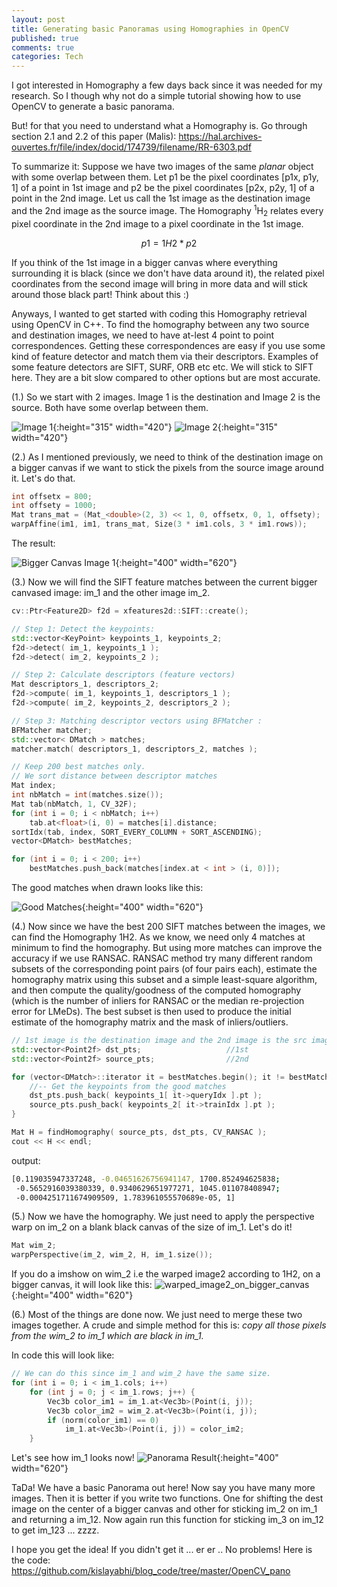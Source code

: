 ```yaml
---
layout: post
title: Generating basic Panoramas using Homographies in OpenCV
published: true
comments: true
categories: Tech
---
```


I got interested in Homography a few days back since it was needed for my research. So I though why not do a simple tutorial showing how to use OpenCV to generate a basic panorama.

But! for that you need to understand what a Homography is. Go through section 2.1 and 2.2 of this paper (Malis): <https://hal.archives-ouvertes.fr/file/index/docid/174739/filename/RR-6303.pdf>

To summarize it: Suppose we have two images of the same _planar_ object with some overlap between them. Let p1 be the pixel coordinates [p1x, p1y, 1] of a point in 1st image and p2 be the pixel coordinates [p2x, p2y, 1] of a point in the 2nd image. Let us call the 1st image as the destination image and the 2nd image as the source image. The Homography <sup>1</sup>H<sub>2</sub> relates every pixel coordinate in the 2nd image to a pixel coordinate in the 1st image.

```math
p1 = 1H2 * p2
```

If you think of the 1st image in a bigger canvas where everything surrounding it is black (since we don't have data around it), the related pixel coordinates from the second image will bring in more data and will stick around those black part! Think about this :)

Anyways, I wanted to get started with coding this Homography retrieval using OpenCV in C++. To find the homography between any two source and destination images, we need to have at-lest 4 point to point correspondences. Getting these correspondences are easy if you use some kind of feature detector and match them via their descriptors. Examples of some feature detectors are SIFT, SURF, ORB etc etc. We will stick to SIFT here. They are a bit slow compared to other options but are most accurate.

(1.) So we start with 2 images. Image 1 is the destination and Image 2 is the source. Both have some overlap between them.

![Image 1](/images/1.jpg "Destination Image"){:height="315" width="420"}
![Image 2](/images/2.jpg "Source Image"){:height="315" width="420"}


(2.) As I mentioned previously, we need to think of the destination image on a bigger canvas if we want to stick the pixels from the source image around it. Let's do that.

```cpp
int offsetx = 800;
int offsety = 1000;
Mat trans_mat = (Mat_<double>(2, 3) << 1, 0, offsetx, 0, 1, offsety);
warpAffine(im1, im1, trans_mat, Size(3 * im1.cols, 3 * im1.rows));
```
The result:

![Bigger Canvas Image 1](/images/3.jpg "Bigger Canvas Image"){:height="400" width="620"}

(3.) Now we will find the SIFT feature matches between the current bigger canvased image: im_1 and the other image im_2.

```cpp
cv::Ptr<Feature2D> f2d = xfeatures2d::SIFT::create();

// Step 1: Detect the keypoints:
std::vector<KeyPoint> keypoints_1, keypoints_2;
f2d->detect( im_1, keypoints_1 );
f2d->detect( im_2, keypoints_2 );

// Step 2: Calculate descriptors (feature vectors)
Mat descriptors_1, descriptors_2;
f2d->compute( im_1, keypoints_1, descriptors_1 );
f2d->compute( im_2, keypoints_2, descriptors_2 );

// Step 3: Matching descriptor vectors using BFMatcher :
BFMatcher matcher;
std::vector< DMatch > matches;
matcher.match( descriptors_1, descriptors_2, matches );

// Keep 200 best matches only.
// We sort distance between descriptor matches
Mat index;
int nbMatch = int(matches.size());
Mat tab(nbMatch, 1, CV_32F);
for (int i = 0; i < nbMatch; i++)
	tab.at<float>(i, 0) = matches[i].distance;
sortIdx(tab, index, SORT_EVERY_COLUMN + SORT_ASCENDING);
vector<DMatch> bestMatches;

for (int i = 0; i < 200; i++)
	bestMatches.push_back(matches[index.at < int > (i, 0)]);

```

The good matches when drawn looks like this:

![Good Matches](/images/Good_Matches.jpg "Good Matches Image"){:height="400" width="620"}


(4.) Now since we have the best 200 SIFT matches between the images, we can find the Homography 1H2. As we know, we need only 4 matches at minimum to find the homography. But using more matches can improve the accuracy if we use RANSAC. RANSAC method try many different random subsets of the corresponding point pairs (of four pairs each), estimate the homography matrix using this subset and a simple least-square algorithm, and then compute the quality/goodness of the computed homography (which is the number of inliers for RANSAC or the median re-projection error for LMeDs). The best subset is then used to produce the initial estimate of the homography matrix and the mask of inliers/outliers.

```cpp
// 1st image is the destination image and the 2nd image is the src image
std::vector<Point2f> dst_pts;                   //1st
std::vector<Point2f> source_pts;                //2nd

for (vector<DMatch>::iterator it = bestMatches.begin(); it != bestMatches.end(); ++it) {
	//-- Get the keypoints from the good matches
	dst_pts.push_back( keypoints_1[ it->queryIdx ].pt );
	source_pts.push_back( keypoints_2[ it->trainIdx ].pt );
}

Mat H = findHomography( source_pts, dst_pts, CV_RANSAC );
cout << H << endl;
```
output:

```bash
[0.119035947337248, -0.04651626756941147, 1700.852494625838;
 -0.5652916039380339, 0.9340629651977271, 1045.011078408947;
 -0.0004251711674909509, 1.783961055570689e-05, 1]
```

(5.) Now we have the homography. We just need to apply the perspective warp on im_2 on a blank black canvas of the size of im_1. Let's do it!

```cpp
Mat wim_2;
warpPerspective(im_2, wim_2, H, im_1.size());
```
If you do a imshow on wim_2 i.e the warped image2 according to 1H2, on a bigger canvas, it will look like this:
![warped_image2_on_bigger_canvas](/images/warped_image2_on_bigger_canvas.jpg "warped image2 on bigger canvas"){:height="400" width="620"}

(6.) Most of the things are done now. We just need to merge these two images together. A crude and simple method for this is: *copy all those pixels from the wim_2 to im_1 which are black in im_1.*

In code this will look like:

```cpp
// We can do this since im_1 and wim_2 have the same size.
for (int i = 0; i < im_1.cols; i++)
	for (int j = 0; j < im_1.rows; j++) {
		Vec3b color_im1 = im_1.at<Vec3b>(Point(i, j));
		Vec3b color_im2 = wim_2.at<Vec3b>(Point(i, j));
		if (norm(color_im1) == 0)
			im_1.at<Vec3b>(Point(i, j)) = color_im2;
	}
```

Let's see how im_1 looks now!
![Panorama Result](/images/pano_result.jpg "panorama result"){:height="400" width="620"}

TaDa! We have a basic Panorama out here! Now say you have many more images. Then it is better if you write two functions. One for shifting the dest image on the center of a bigger canvas and other for sticking im_2 on im_1 and returning a im_12. Now again run this function for sticking im_3 on im_12 to get im_123 ... zzzz.

I hope you get the idea! If you didn't get it ... er er .. No problems! Here is the code: <https://github.com/kislayabhi/blog_code/tree/master/OpenCV_pano>
